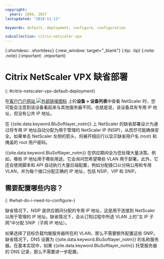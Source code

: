 ```yaml
---
copyright:
  years: 1994, 2017
lastupdated: "2018-11-12"

keywords: default, deployment, configure, configuration

subcollection: citrix-netscaler-vpx
---
```


{:shortdesc: .shortdesc}
{:new_window: target="_blank"}
{:tip: .tip}
{:note: .note}
{:important: .important}

# Citrix NetScaler VPX 缺省部署
{: #citrix-netscaler-vpx-default-deployment}

在[客户门户网站 ![外部链接图标](../../icons/launch-glyph.svg "外部链接图标")](https://control.softlayer.com/) 上的**设备 > 设备列表**中查看 NetScaler 时，您可能会注意到该设备看起来与其他服务器不同。也就是说，该设备具有专用 IP 地址，但没有公共 IP 地址。

在 {{site.data.keyword.BluSoftlayer_notm}} 上 NetScaler 的缺省部署设计为通过将专用 IP 地址自动分配为用于管理的 NetScaler IP (NSIP)，从而尽可能确保安全。如果单击 NetScaler 左侧的箭头，将展开相应行以显示缺省用户名 (root) 和掩盖的 root 用户密码。

{{site.data.keyword.BluSoftlayer_notm}} 在供应期间会为您处理大量决策。例如，哪些 IP 地址用于哪些用途。它会询问您希望哪些 VLAN 用于部署。此外，它还会使用脚本和 API 自动执行大量后端配置，例如分配接口以分隔公用和专用 VLAN，并为每个接口分配正确的 IP 地址，包括 NSIP、VIP 和 SNIP。

## 需要配置哪些内容？
{: #what-do-i-need-to-configure-}

缺省情况下，NSIP 是供应期间分配的专用 IP 地址，这是用于连接到 NetScaler 以用于管理的 IP 地址。缺省情况下，会从订购过程中所选 VLAN 上的“主 IP 子网”中分配 SNIP（子网 IP 地址）。

如果选择了目标负载均衡服务器所在的 VLAN，那么不需要额外配置这些 SNIP。缺省情况下，DNS 设置为 {{site.data.keyword.BluSoftlayer_notm}} 的名称服务器。在基本实现中，如果 {{site.data.keyword.BluSoftlayer_notm}} 托管服务器的 DNS 记录，那么不需要进一步配置。
